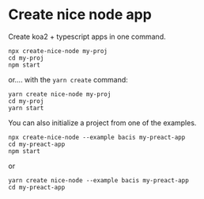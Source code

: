 # Create nice node app

Create koa2 + typescript apps in one command.

```
npx create-nice-node my-proj
cd my-proj
npm start
```

or.... with the `yarn create` command:

```
yarn create nice-node my-proj
cd my-proj
yarn start
```

You can also initialize a project from one of the examples.

```
npx create-nice-node --example bacis my-preact-app
cd my-preact-app
npm start
```

or

```
yarn create nice-node --example bacis my-preact-app
cd my-preact-app
```
